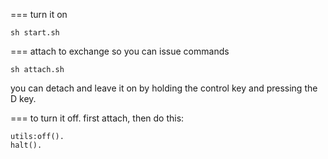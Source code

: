 

===  turn it on
```
sh start.sh
```

=== attach to exchange so you can issue commands
```
sh attach.sh
```
you can detach and leave it on by holding the control key and pressing the D key.

=== to turn it off.
 first attach, then do this:
```
utils:off().
halt().
```
